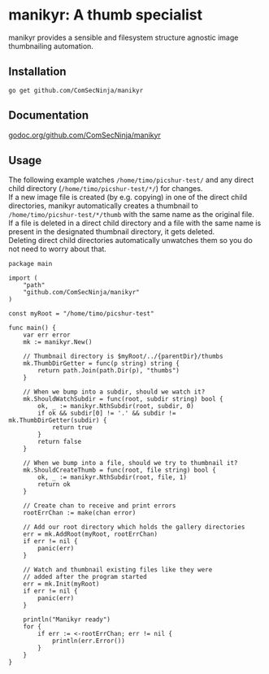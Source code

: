 # manikyr: A thumb specialist
manikyr provides a sensible and filesystem structure agnostic image thumbnailing automation.

## Installation
`go get github.com/ComSecNinja/manikyr`

## Documentation
[godoc.org/github.com/ComSecNinja/manikyr](http://godoc.org/github.com/ComSecNinja/manikyr)

## Usage
The following example watches `/home/timo/picshur-test/` and any direct child directory (`/home/timo/picshur-test/*/`) for changes.  
If a new image file is created (by e.g. copying) in one of the direct child directories, manikyr automatically creates a thumbnail to `/home/timo/picshur-test/*/thumb` with the same name as the original file.  
If a file is deleted in a direct child directory and a file with the same name is present in the designated thumbnail directory, it gets deleted.  
Deleting direct child directories automatically unwatches them so you do not need to worry about that.
```
package main

import (
	"path"
	"github.com/ComSecNinja/manikyr"
)

const myRoot = "/home/timo/picshur-test"

func main() {
	var err error
	mk := manikyr.New()

	// Thumbnail directory is $myRoot/../{parentDir}/thumbs
	mk.ThumbDirGetter = func(p string) string {
		return path.Join(path.Dir(p), "thumbs")
	}

	// When we bump into a subdir, should we watch it?
	mk.ShouldWatchSubdir = func(root, subdir string) bool {
		ok, _ := manikyr.NthSubdir(root, subdir, 0)
		if ok && subdir[0] != '.' && subdir != mk.ThumbDirGetter(subdir) {
			return true
		}
		return false
	}

	// When we bump into a file, should we try to thumbnail it?
	mk.ShouldCreateThumb = func(root, file string) bool {
		ok, _ := manikyr.NthSubdir(root, file, 1)
		return ok
	}

	// Create chan to receive and print errors
	rootErrChan := make(chan error)

	// Add our root directory which holds the gallery directories
	err = mk.AddRoot(myRoot, rootErrChan)
	if err != nil {
		panic(err)
	}

	// Watch and thumbnail existing files like they were 
	// added after the program started
	err = mk.Init(myRoot)
	if err != nil {
		panic(err)
	}

	println("Manikyr ready")
	for {
		if err := <-rootErrChan; err != nil {
			println(err.Error())
		}
	}
}
```
